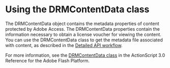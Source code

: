 # Using the DRMContentData class

<div>

The DRMContentData object contains the metadata properties of content protected
by Adobe Access. The DRMContentData properties contain the information necessary
to obtain a license voucher for viewing the content. You can use the
DRMContentData class to get the metadata file associated with content, as
described in the
[Detailed API workflow](WSa3a415adbae4e49c-513a8af0126e28a784c-8000.html).

For more information, see the
[DRMContentData class](http://help.adobe.com/en_US/Flash/CS5/AS3LR/flash/net/drm/DRMContentData.html)
in the ActionScript 3.0 Reference for the Adobe Flash Platform.

</div>

<div>

<div>

</div>

</div>
